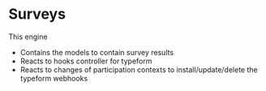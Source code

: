 # Surveys

This engine
* Contains the models to contain survey results
* Reacts to hooks controller for typeform
* Reacts to changes of participation contexts to install/update/delete the typeform webhooks

